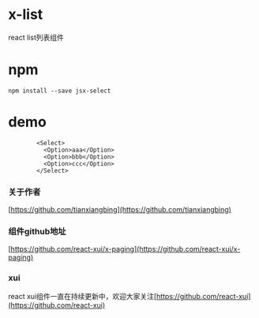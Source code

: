 # x-list
react list列表组件
# npm 
    npm install --save jsx-select
# demo
```
        <Select>
          <Option>aaa</Option>
          <Option>bbb</Option>
          <Option>ccc</Option>
        </Select>
```

### 关于作者
[https://github.com/tianxiangbing](https://github.com/tianxiangbing)

### 组件github地址
[https://github.com/react-xui/x-paging](https://github.com/react-xui/x-paging)


### xui
react xui组件一直在持续更新中，欢迎大家关注[https://github.com/react-xui](https://github.com/react-xui)